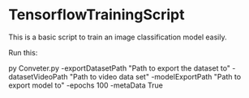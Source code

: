 # TensorflowTrainingScript

This is a basic script to train an image classification model easily.

Run this:

  py Conveter.py -exportDatasetPath "Path to export the dataset to" -datasetVideoPath "Path to video data set" -modelExportPath "Path to export model to" -epochs 100 -metaData True
